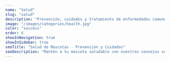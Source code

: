 ```yaml
---
name: "Salud"
slug: "salud"
description: "Prevención, cuidados y tratamiento de enfermedades comunes en mascotas."
image: "/images/categories/health.jpg"
color: "success"
order: 6
showInNavigation: true
showInSidebar: true
seoTitle: "Salud de Mascotas - Prevención y Cuidados"
seoDescription: "Mantén a tu mascota saludable con nuestros consejos veterinarios sobre prevención, síntomas y cuidados básicos de salud."
---
```

